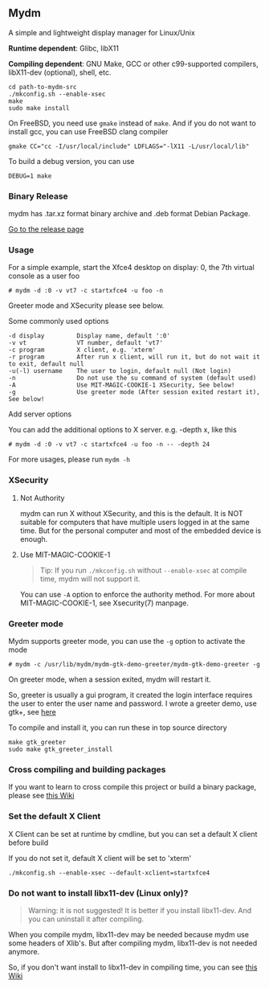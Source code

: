 ## Mydm

A simple and lightweight display manager for Linux/Unix

**Runtime dependent**: Glibc, libX11

**Compiling dependent**: GNU Make, GCC or other c99-supported compilers, libX11-dev (optional), shell, etc.

```
cd path-to-mydm-src
./mkconfig.sh --enable-xsec
make
sudo make install
```

On FreeBSD, you need use `gmake` instead of `make`. And if you do not want to install gcc, you can use FreeBSD clang compiler

```
gmake CC="cc -I/usr/local/include" LDFLAGS="-lX11 -L/usr/local/lib"
```

To build a debug version, you can use

```
DEBUG=1 make
```

### Binary Release

mydm has .tar.xz format binary archive and .deb format Debian Package.

[Go to the release page](https://github.com/thdaemon/mydm/releases)

### Usage

For a simple example, start the Xfce4 desktop on display: 0, the 7th virtual console as a user foo

```
# mydm -d :0 -v vt7 -c startxfce4 -u foo -n
```

Greeter mode and XSecurity please see below.

Some commonly used options

```
-d display         Display name, default ':0'
-v vt              VT number, default 'vt7'
-c program         X client, e.g. 'xterm'
-r program         After run x client, will run it, but do not wait it to exit, default null
-u(-l) username    The user to login, default null (Not login)
-n                 Do not use the su command of system (default used)
-A                 Use MIT-MAGIC-COOKIE-1 XSecurity, See below!
-g                 Use greeter mode (After session exited restart it), See below!
```

Add server options

You can add the additional options to X server. e.g. -depth x, like this

```
# mydm -d :0 -v vt7 -c startxfce4 -u foo -n -- -depth 24
```

For more usages, please run `mydm -h`

### XSecurity

1. Not Authority

	mydm can run X without XSecurity, and this is the default. It is NOT suitable for computers that have multiple users logged in at the same time. But for the personal computer and most of the embedded device is enough.

2. Use MIT-MAGIC-COOKIE-1

	> Tip: If you run `./mkconfig.sh` without `--enable-xsec` at compile time, mydm will not support it.

	You can use `-A` option to enforce the authority method. For more about MIT-MAGIC-COOKIE-1, see Xsecurity(7) manpage.

### Greeter mode

Mydm supports greeter mode, you can use the `-g` option to activate the mode

```
# mydm -c /usr/lib/mydm/mydm-gtk-demo-greeter/mydm-gtk-demo-greeter -g
```

On greeter mode, when a session exited, mydm will restart it.

So, greeter is usually a gui program, it created the login interface requires the user to enter the user name and password. I wrote a greeter demo, use gtk+, see [here](greeters/mydm-gtk-demo-greeter)

To compile and install it, you can run these in top source directory

```
make gtk_greeter
sudo make gtk_greeter_install
```

### Cross compiling and building packages

If you want to learn to cross compile this project or build a binary package, please see [this Wiki](doc/cross-and-package.md)

### Set the default X Client

X Client can be set at runtime by cmdline, but you can set a default X client before build

If you do not set it, default X client will be set to 'xterm'

```
./mkconfig.sh --enable-xsec --default-xclient=startxfce4
```

### Do not want to install libx11-dev (Linux only)?

> Warning: it is not suggested! It is better if you install libx11-dev. And you can uninstall it after compiling.

When you compile mydm, libx11-dev may be needed because mydm use some headers of Xlib's. But after compiling mydm, libx11-dev is not needed anymore.

So, if you don't want install to libx11-dev in compiling time, you can see [this Wiki](doc/own-libx11dev.md)

